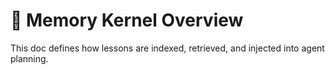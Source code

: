# 📖 Memory Kernel Overview

This doc defines how lessons are indexed, retrieved, and injected into agent planning.
